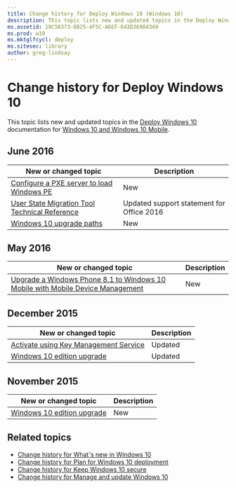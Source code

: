 ```yaml
---
title: Change history for Deploy Windows 10 (Windows 10)
description: This topic lists new and updated topics in the Deploy Windows 10 documentation for Windows 10 and Windows 10 Mobile.
ms.assetid: 19C50373-6B25-4F5C-A6EF-643D36904349
ms.prod: w10
ms.mktglfcycl: deploy
ms.sitesec: library
author: greg-lindsay
---
```


# Change history for Deploy Windows 10
This topic lists new and updated topics in the [Deploy Windows 10](index.md) documentation for [Windows 10 and Windows 10 Mobile](../index.md).

## June 2016
| New or changed topic | Description |
|----------------------|-------------|
| [Configure a PXE server to load Windows PE](configure-a-pxe-server-to-load-windows-pe.md) | New |
| [User State Migration Tool Technical Reference](usmt-technical-reference.md) | Updated support statement for Office 2016 |
| [Windows 10 upgrade paths](windows-10-upgrade-paths.md) | New |

## May 2016
| New or changed topic | Description |
|----------------------|-------------|
| [Upgrade a Windows Phone 8.1 to Windows 10 Mobile with Mobile Device Management](upgrade-windows-phone-8-1-to-10.md) | New |

## December 2015
| New or changed topic | Description |
|----------------------|-------------|
| [Activate using Key Management Service](activate-using-key-management-service-vamt.md) | Updated |
| [Windows 10 edition upgrade](windows-10-edition-upgrades.md) | Updated |

## November 2015
| New or changed topic | Description |
|----------------------|-------------|
| [Windows 10 edition upgrade](windows-10-edition-upgrades.md) | New |

## Related topics
- [Change history for What's new in Windows 10](../whats-new/change-history-for-what-s-new-in-windows-10.md)
- [Change history for Plan for Windows 10 deployment](../plan/change-history-for-plan-for-windows-10-deployment.md)
- [Change history for Keep Windows 10 secure](../keep-secure/change-history-for-keep-windows-10-secure.md)
- [Change history for Manage and update Windows 10](../manage/change-history-for-manage-and-update-windows-10.md)

 

 





